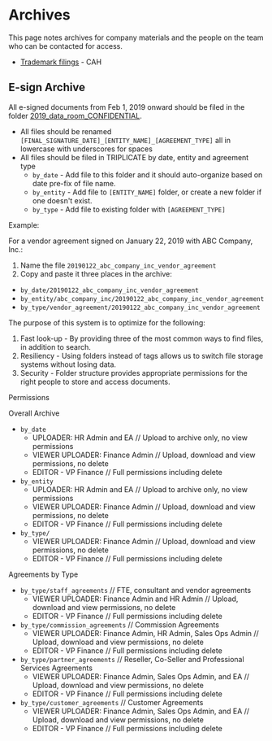 # Archives 

This page notes archives for company materials and the people on the team who can be contacted for access. 

- [Trademark filings](https://mattermost.app.box.com/folder/50725815435) - CAH

## E-sign Archive 

All e-signed documents from Feb 1, 2019 onward should be filed in the folder [2019_data_room_CONFIDENTIAL](https://docs.google.com/document/d/1sE23XufwhsNt8WFlCmkbuCjZaKbelj9jxqoq9ZTN7Wc/edit). 

- All files should be renamed `[FINAL_SIGNATURE_DATE]_[ENTITY_NAME]_[AGREEMENT_TYPE]` all in lowercase with underscores for spaces 
- All files should be filed in TRIPLICATE by date, entity and agreement type 
  - `by_date` - Add file to this folder and it should auto-organize based on date pre-fix of file name. 
  - `by_entity` - Add file to `[ENTITY_NAME]` folder, or create a new folder if one doesn't exist. 
  - `by_type` - Add file to existing folder with `[AGREEMENT_TYPE]`

Example: 

For a vendor agreement signed on January 22, 2019 with ABC Company, Inc.: 

1. Name the file `20190122_abc_company_inc_vendor_agreement` 
2. Copy and paste it three places in the archive: 
  - `by_date/20190122_abc_company_inc_vendor_agreement`
  - `by_entity/abc_company_inc/20190122_abc_company_inc_vendor_agreement`
  - `by_type/vendor_agreement/20190122_abc_company_inc_vendor_agreement`

The purpose of this system is to optimize for the following: 

1. Fast look-up - By providing three of the most common ways to find files, in addition to search. 
2. Resiliency - Using folders instead of tags allows us to switch file storage systems without losing data. 
3. Security - Folder structure provides appropriate permissions for the right people to store and access documents. 

Permissions

Overall Archive 

- `by_date`
  - UPLOADER: HR Admin and EA // Upload to archive only, no view permissions  
  - VIEWER UPLOADER: Finance Admin // Upload, download and view permissions, no delete    
  - EDITOR - VP Finance // Full permissions including delete 
- `by_entity`
  - UPLOADER: HR Admin and EA // Upload to archive only, no view permissions  
  - VIEWER UPLOADER: Finance Admin // Upload, download and view permissions, no delete    
  - EDITOR - VP Finance // Full permissions including delete 
- `by_type/`
  - VIEWER UPLOADER: Finance Admin // Upload, download and view permissions, no delete    
  - EDITOR - VP Finance // Full permissions including delete 

Agreements by Type 

- `by_type/staff_agreements` // FTE, consultant and vendor agreements 
  - VIEWER UPLOADER: Finance Admin and HR Admin // Upload, download and view permissions, no delete    
  - EDITOR - VP Finance // Full permissions including delete 
- `by_type/commission_agreements` // Commission Agreements 
  - VIEWER UPLOADER: Finance Admin, HR Admin, Sales Ops Admin // Upload, download and view permissions, no delete    
  - EDITOR - VP Finance // Full permissions including delete 
- `by_type/partner_agreements` // Reseller, Co-Seller and Professional Services Agreements   
  - VIEWER UPLOADER: Finance Admin, Sales Ops Admin, and EA // Upload, download and view permissions, no delete    
  - EDITOR - VP Finance // Full permissions including delete 
- `by_type/customer_agreements` // Customer Agreements 
  - VIEWER UPLOADER: Finance Admin, Sales Ops Admin, and EA // Upload, download and view permissions, no delete    
  - EDITOR - VP Finance // Full permissions including delete 




